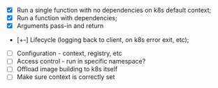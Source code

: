 - [x] Run a single function with no dependencies on k8s default context;
- [x] Run a function with dependencies;
- [x] Arguments pass-in and return
- [+-] Lifecycle (logging back to client, on k8s error exit, etc);
- [ ] Configuration - context, registry, etc
- [ ] Access control - run in specific namespace?
- [ ] Offload image building to k8s itself
- [ ] Make sure context is correctly set